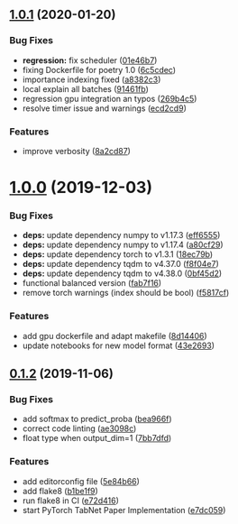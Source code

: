 
## [1.0.1](https://github.com/dreamquark-ai/tabnet/compare/v1.0.0...v1.0.1) (2020-01-20)


### Bug Fixes

* **regression:** fix scheduler ([01e46b7](https://github.com/dreamquark-ai/tabnet/commit/01e46b7b53aa5cb880cca5d1492ef67788c0075e))
* fixing Dockerfile for poetry 1.0 ([6c5cdec](https://github.com/dreamquark-ai/tabnet/commit/6c5cdeca8f3c5a58e2f557f2d8bb5127d3d7f691))
* importance indexing fixed ([a8382c3](https://github.com/dreamquark-ai/tabnet/commit/a8382c31099d59e03c432479b2798abc90f55a58))
* local explain all batches ([91461fb](https://github.com/dreamquark-ai/tabnet/commit/91461fbcd4b8c806e920936e0154258b2dc02373))
* regression gpu integration an typos ([269b4c5](https://github.com/dreamquark-ai/tabnet/commit/269b4c59fcb12d1c24fea7b9e15c7b63aa9939e0))
* resolve timer issue and warnings ([ecd2cd9](https://github.com/dreamquark-ai/tabnet/commit/ecd2cd9c39c1f977868888d6b3abd719a7ee21f4))


### Features

* improve verbosity ([8a2cd87](https://github.com/dreamquark-ai/tabnet/commit/8a2cd8783b4d538648f435798a937a05262a76df))



# [1.0.0](https://github.com/dreamquark-ai/tabnet/compare/v0.1.2...v1.0.0) (2019-12-03)


### Bug Fixes

* **deps:** update dependency numpy to v1.17.3 ([eff6555](https://github.com/dreamquark-ai/tabnet/commit/eff6555ee0b9adbfe90e851eb696cc69df8b2f7d))
* **deps:** update dependency numpy to v1.17.4 ([a80cf29](https://github.com/dreamquark-ai/tabnet/commit/a80cf29cfdb3238518ed73a34b84cd2673272431))
* **deps:** update dependency torch to v1.3.1 ([18ec79b](https://github.com/dreamquark-ai/tabnet/commit/18ec79b879c99671cf756e02a811fee81a915649))
* **deps:** update dependency tqdm to v4.37.0 ([f8f04e7](https://github.com/dreamquark-ai/tabnet/commit/f8f04e783704a204d067c5b67a595e7efc9d7801))
* **deps:** update dependency tqdm to v4.38.0 ([0bf45d2](https://github.com/dreamquark-ai/tabnet/commit/0bf45d26fc241fcfc15e03992a3383f32017ff88))
* functional balanced version ([fab7f16](https://github.com/dreamquark-ai/tabnet/commit/fab7f166a03060a492bc16f78d82ece7f26516b3))
* remove torch warnings (index should be bool) ([f5817cf](https://github.com/dreamquark-ai/tabnet/commit/f5817cfe65d35a4ccb2cba8a147d8696418f09da))


### Features

* add gpu dockerfile and adapt makefile ([8d14406](https://github.com/dreamquark-ai/tabnet/commit/8d14406b9f6b651d6a1fa809c5c2b06ff017422e))
* update notebooks for new model format ([43e2693](https://github.com/dreamquark-ai/tabnet/commit/43e269301c4379ed0daf8f9007ab5048abcbb553))



## [0.1.2](https://github.com/dreamquark-ai/tabnet/compare/e7dc059d8d45ce207b3c24e975dda68fec2155ba...v0.1.2) (2019-11-06)


### Bug Fixes

* add softmax to predict_proba ([bea966f](https://github.com/dreamquark-ai/tabnet/commit/bea966f48ed4521766197f4d424c153f68704733))
* correct code linting ([ae3098c](https://github.com/dreamquark-ai/tabnet/commit/ae3098c0eda62d03f94e52d24a915878f6187100))
* float type when output_dim=1 ([7bb7dfd](https://github.com/dreamquark-ai/tabnet/commit/7bb7dfddb81047503cf44a8d0ae16e14594a7b24))


### Features

* add editorconfig file ([5e84b66](https://github.com/dreamquark-ai/tabnet/commit/5e84b6603ef5c8c5f6fc40b0563c2e9632bb07a2))
* add flake8 ([b1be1f9](https://github.com/dreamquark-ai/tabnet/commit/b1be1f9aa3e822c05094d0483d6269a184360b07))
* run flake8 in CI ([e72d416](https://github.com/dreamquark-ai/tabnet/commit/e72d4160ee46c80dc853c4b3b81bb87ea1bce11d))
* start PyTorch TabNet Paper Implementation ([e7dc059](https://github.com/dreamquark-ai/tabnet/commit/e7dc059d8d45ce207b3c24e975dda68fec2155ba))
